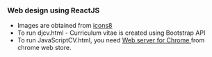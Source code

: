 ### Web design using ReactJS

+ Images are obtained from <a href="https://icons8.com/icons/">icons8</a>
+ To run djcv.html - Curriculum vitae is created using Bootstrap API 
+ To run JavaScriptCV.html, you need <a href="https://github.com/kzahel/web-server-chrome"> Web server for Chrome </a> from chrome web store.
